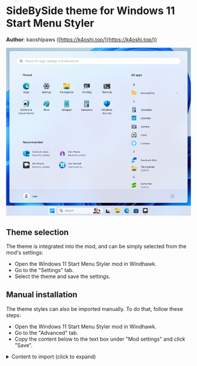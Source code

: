 # SideBySide theme for Windows 11 Start Menu Styler

**Author**: kaoshipaws ([https://k4oshi.top/](https://k4oshi.top/))

![Screenshot](screenshot.png)

## Theme selection

The theme is integrated into the mod, and can be simply selected from the mod's
settings:

* Open the Windows 11 Start Menu Styler mod in Windhawk.
* Go to the "Settings" tab.
* Select the theme and save the settings.

## Manual installation

The theme styles can also be imported manually. To do that, follow these steps:

* Open the Windows 11 Start Menu Styler mod in Windhawk.
* Go to the "Advanced" tab.
* Copy the content below to the text box under "Mod settings" and click "Save".

<details>
<summary>Content to import (click to expand)</summary>

```json
{
  "controlStyles[0].target": "Windows.UI.Xaml.Controls.Grid#UndockedRoot",
  "controlStyles[0].styles[0]": "Visibility=Visible",
  "controlStyles[0].styles[1]": "MaxWidth=700",
  "controlStyles[0].styles[2]": "Margin=0,0,300,0",
  "controlStyles[1].target": "Windows.UI.Xaml.Controls.Grid#AllAppsRoot",
  "controlStyles[1].styles[0]": "Visibility=Visible",
  "controlStyles[1].styles[1]": "Width=350",
  "controlStyles[1].styles[2]": "Transform3D:=<CompositeTransform3D TranslateX=\"-602\" />",
  "controlStyles[2].target": "StartDocked.AllAppsGridListView > ScrollViewer > Border > Grid > ScrollContentPresenter > ItemsPresenter > TileGrid",
  "controlStyles[2].styles[0]": "Transform3D:=<CompositeTransform3D TranslateX=\"20\" />",
  "controlStyles[3].target": "Grid#AllAppsPaneHeader",
  "controlStyles[3].styles[0]": "Transform3D:=<CompositeTransform3D TranslateX=\"20\" />",
  "controlStyles[4].target": "Windows.UI.Xaml.Controls.Button#CloseAllAppsButton",
  "controlStyles[4].styles[0]": "Visibility=Collapsed",
  "controlStyles[5].target": "StartDocked.StartSizingFrame",
  "controlStyles[5].styles[0]": "MinWidth=850",
  "controlStyles[5].styles[1]": "MaxWidth=850",
  "controlStyles[6].target": "Windows.UI.Xaml.Controls.Grid#ShowMoreSuggestions",
  "controlStyles[6].styles[0]": "Visibility=Collapsed",
  "controlStyles[7].target": "Windows.UI.Xaml.Controls.Button#ShowAllAppsButton",
  "controlStyles[7].styles[0]": "Visibility=Collapsed",
  "controlStyles[8].target": "Windows.UI.Xaml.Controls.ContentControl",
  "controlStyles[8].styles[0]": "Transform3D:=<CompositeTransform3D TranslateX=\"-200\" />",
  "controlStyles[9].target": "Windows.UI.Xaml.Controls.GridView#RecommendedList > Windows.UI.Xaml.Controls.Border > Windows.UI.Xaml.Controls.ScrollViewer#ScrollViewer > Windows.UI.Xaml.Controls.Border#Root > Windows.UI.Xaml.Controls.Grid > Windows.UI.Xaml.Controls.ScrollContentPresenter#ScrollContentPresenter > Windows.UI.Xaml.Controls.ItemsPresenter > Windows.UI.Xaml.Controls.ItemsWrapGrid > Windows.UI.Xaml.Controls.GridViewItem",
  "controlStyles[9].styles[0]": "MaxWidth=220",
  "controlStyles[9].styles[1]": "MinWidth=100"
}
```
</details>
